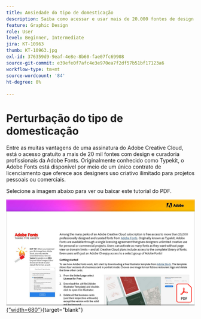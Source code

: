 ```yaml
---
title: Ansiedade do tipo de domesticação
description: Saiba como acessar e usar mais de 20.000 fontes de design profissional no Creative Cloud
feature: Graphic Design
role: User
level: Beginner, Intermediate
jira: KT-10963
thumb: KT-10963.jpg
exl-id: 376359d9-9eaf-4e8e-8b60-fae07fc69908
source-git-commit: e39efe0f7afc4e3e970ea7f2df57b51bf17123a6
workflow-type: tm+mt
source-wordcount: '84'
ht-degree: 0%

---
```


# Perturbação do tipo de domesticação

Entre as muitas vantagens de uma assinatura do Adobe Creative Cloud, está o acesso gratuito a mais de 20 mil fontes com design e curadoria profissionais da Adobe Fonts. Originalmente conhecido como Typekit, o Adobe Fonts está disponível por meio de um único contrato de licenciamento que oferece aos designers uso criativo ilimitado para projetos pessoais ou comerciais.

Selecione a imagem abaixo para ver ou baixar este tutorial do PDF.

[![Primeira página da imagem do tutorial](assets/TamingTypeAnxiety.png){”width=680”}](assets/Adobe-Fonts-Taming-Font-Anxiety.pdf){target="blank"}
